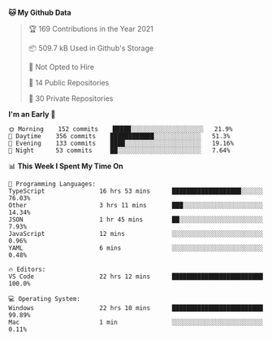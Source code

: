 <!--START_SECTION:waka-->
**🐱 My Github Data** 

> 🏆 169 Contributions in the Year 2021
 > 
> 📦 509.7 kB Used in Github's Storage 
 > 
> 🚫 Not Opted to Hire
 > 
> 📜 14 Public Repositories 
 > 
> 🔑 30 Private Repositories  
 > 
**I'm an Early 🐤** 

```text
🌞 Morning    152 commits    █████░░░░░░░░░░░░░░░░░░░░   21.9% 
🌆 Daytime    356 commits    ████████████░░░░░░░░░░░░░   51.3% 
🌃 Evening    133 commits    ████░░░░░░░░░░░░░░░░░░░░░   19.16% 
🌙 Night      53 commits     ██░░░░░░░░░░░░░░░░░░░░░░░   7.64%

```


📊 **This Week I Spent My Time On** 

```text
💬 Programming Languages: 
TypeScript               16 hrs 53 mins      ███████████████████░░░░░░   76.03% 
Other                    3 hrs 11 mins       ███░░░░░░░░░░░░░░░░░░░░░░   14.34% 
JSON                     1 hr 45 mins        ██░░░░░░░░░░░░░░░░░░░░░░░   7.93% 
JavaScript               12 mins             ░░░░░░░░░░░░░░░░░░░░░░░░░   0.96% 
YAML                     6 mins              ░░░░░░░░░░░░░░░░░░░░░░░░░   0.48%

🔥 Editors: 
VS Code                  22 hrs 12 mins      █████████████████████████   100.0%

💻 Operating System: 
Windows                  22 hrs 10 mins      █████████████████████████   99.89% 
Mac                      1 min               ░░░░░░░░░░░░░░░░░░░░░░░░░   0.11%

```


<!--END_SECTION:waka-->

